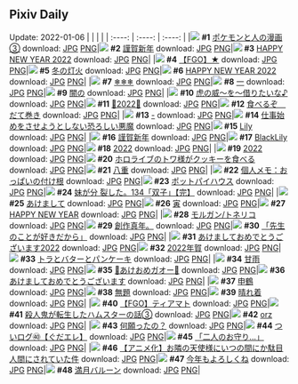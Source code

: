 ## Pixiv Daily
Update: 2022-01-06
|      |      |      |
| :----: | :----: | :----: |
|![](https://pixiv.microyu.workers.dev/c/240x480/img-master/img/2022/01/04/14/51/01/95291641_p0_master1200.jpg) **#1** [ポケモンと人の漫画③](https://www.pixiv.net/artworks/95291641) download: [JPG](https://pixiv.microyu.workers.dev/img-original/img/2022/01/04/14/51/01/95291641_p0.jpg) [PNG](https://pixiv.microyu.workers.dev/img-original/img/2022/01/04/14/51/01/95291641_p0.png)|![](https://pixiv.microyu.workers.dev/c/240x480/img-master/img/2022/01/04/00/00/04/95279714_p0_master1200.jpg) **#2** [謹賀新年](https://www.pixiv.net/artworks/95279714) download: [JPG](https://pixiv.microyu.workers.dev/img-original/img/2022/01/04/00/00/04/95279714_p0.jpg) [PNG](https://pixiv.microyu.workers.dev/img-original/img/2022/01/04/00/00/04/95279714_p0.png)|![](https://pixiv.microyu.workers.dev/c/240x480/img-master/img/2022/01/05/00/00/35/95304729_p0_master1200.jpg) **#3** [HAPPY NEW YEAR 2022](https://www.pixiv.net/artworks/95304729) download: [JPG](https://pixiv.microyu.workers.dev/img-original/img/2022/01/05/00/00/35/95304729_p0.jpg) [PNG](https://pixiv.microyu.workers.dev/img-original/img/2022/01/05/00/00/35/95304729_p0.png)|
|![](https://pixiv.microyu.workers.dev/c/240x480/img-master/img/2022/01/04/00/00/34/95279875_p0_master1200.jpg) **#4** [【FGO】★](https://www.pixiv.net/artworks/95279875) download: [JPG](https://pixiv.microyu.workers.dev/img-original/img/2022/01/04/00/00/34/95279875_p0.jpg) [PNG](https://pixiv.microyu.workers.dev/img-original/img/2022/01/04/00/00/34/95279875_p0.png)|![](https://pixiv.microyu.workers.dev/c/240x480/img-master/img/2022/01/04/12/50/08/95289867_p0_master1200.jpg) **#5** [冬の灯火](https://www.pixiv.net/artworks/95289867) download: [JPG](https://pixiv.microyu.workers.dev/img-original/img/2022/01/04/12/50/08/95289867_p0.jpg) [PNG](https://pixiv.microyu.workers.dev/img-original/img/2022/01/04/12/50/08/95289867_p0.png)|![](https://pixiv.microyu.workers.dev/c/240x480/img-master/img/2022/01/04/00/00/09/95279759_p0_master1200.jpg) **#6** [HAPPY NEW YEAR 2022](https://www.pixiv.net/artworks/95279759) download: [JPG](https://pixiv.microyu.workers.dev/img-original/img/2022/01/04/00/00/09/95279759_p0.jpg) [PNG](https://pixiv.microyu.workers.dev/img-original/img/2022/01/04/00/00/09/95279759_p0.png)|
|![](https://pixiv.microyu.workers.dev/c/240x480/img-master/img/2022/01/04/12/49/02/95289851_p0_master1200.jpg) **#7** [❄❄❄](https://www.pixiv.net/artworks/95289851) download: [JPG](https://pixiv.microyu.workers.dev/img-original/img/2022/01/04/12/49/02/95289851_p0.jpg) [PNG](https://pixiv.microyu.workers.dev/img-original/img/2022/01/04/12/49/02/95289851_p0.png)|![](https://pixiv.microyu.workers.dev/c/240x480/img-master/img/2022/01/05/00/22/58/95305495_p0_master1200.jpg) **#8** [一](https://www.pixiv.net/artworks/95305495) download: [JPG](https://pixiv.microyu.workers.dev/img-original/img/2022/01/05/00/22/58/95305495_p0.jpg) [PNG](https://pixiv.microyu.workers.dev/img-original/img/2022/01/05/00/22/58/95305495_p0.png)|![](https://pixiv.microyu.workers.dev/c/240x480/img-master/img/2022/01/04/00/02/44/95279998_p0_master1200.jpg) **#9** [闇の](https://www.pixiv.net/artworks/95279998) download: [JPG](https://pixiv.microyu.workers.dev/img-original/img/2022/01/04/00/02/44/95279998_p0.jpg) [PNG](https://pixiv.microyu.workers.dev/img-original/img/2022/01/04/00/02/44/95279998_p0.png)|
|![](https://pixiv.microyu.workers.dev/c/240x480/img-master/img/2022/01/05/16/42/08/95310461_p0_master1200.jpg) **#10** [虎の威～を～借りたいな♪](https://www.pixiv.net/artworks/95310461) download: [JPG](https://pixiv.microyu.workers.dev/img-original/img/2022/01/05/16/42/08/95310461_p0.jpg) [PNG](https://pixiv.microyu.workers.dev/img-original/img/2022/01/05/16/42/08/95310461_p0.png)|![](https://pixiv.microyu.workers.dev/c/240x480/img-master/img/2022/01/04/00/01/24/95279934_p0_master1200.jpg) **#11** [🐯2022🐯](https://www.pixiv.net/artworks/95279934) download: [JPG](https://pixiv.microyu.workers.dev/img-original/img/2022/01/04/00/01/24/95279934_p0.jpg) [PNG](https://pixiv.microyu.workers.dev/img-original/img/2022/01/04/00/01/24/95279934_p0.png)|![](https://pixiv.microyu.workers.dev/c/240x480/img-master/img/2022/01/04/07/30/00/95286259_p0_master1200.jpg) **#12** [食べるぞ　だて巻き](https://www.pixiv.net/artworks/95286259) download: [JPG](https://pixiv.microyu.workers.dev/img-original/img/2022/01/04/07/30/00/95286259_p0.jpg) [PNG](https://pixiv.microyu.workers.dev/img-original/img/2022/01/04/07/30/00/95286259_p0.png)|
|![](https://pixiv.microyu.workers.dev/c/240x480/img-master/img/2022/01/04/06/14/33/95285681_p0_master1200.jpg) **#13** [-](https://www.pixiv.net/artworks/95285681) download: [JPG](https://pixiv.microyu.workers.dev/img-original/img/2022/01/04/06/14/33/95285681_p0.jpg) [PNG](https://pixiv.microyu.workers.dev/img-original/img/2022/01/04/06/14/33/95285681_p0.png)|![](https://pixiv.microyu.workers.dev/c/240x480/img-master/img/2022/01/05/00/00/27/95304702_p0_master1200.jpg) **#14** [仕事始めをさせようとしない恐ろしい悪魔](https://www.pixiv.net/artworks/95304702) download: [JPG](https://pixiv.microyu.workers.dev/img-original/img/2022/01/05/00/00/27/95304702_p0.jpg) [PNG](https://pixiv.microyu.workers.dev/img-original/img/2022/01/05/00/00/27/95304702_p0.png)|![](https://pixiv.microyu.workers.dev/c/240x480/img-master/img/2022/01/05/00/00/06/95304591_p0_master1200.jpg) **#15** [Lily](https://www.pixiv.net/artworks/95304591) download: [JPG](https://pixiv.microyu.workers.dev/img-original/img/2022/01/05/00/00/06/95304591_p0.jpg) [PNG](https://pixiv.microyu.workers.dev/img-original/img/2022/01/05/00/00/06/95304591_p0.png)|
|![](https://pixiv.microyu.workers.dev/c/240x480/img-master/img/2022/01/04/01/16/58/95282166_p0_master1200.jpg) **#16** [謹賀新年](https://www.pixiv.net/artworks/95282166) download: [JPG](https://pixiv.microyu.workers.dev/img-original/img/2022/01/04/01/16/58/95282166_p0.jpg) [PNG](https://pixiv.microyu.workers.dev/img-original/img/2022/01/04/01/16/58/95282166_p0.png)|![](https://pixiv.microyu.workers.dev/c/240x480/img-master/img/2022/01/05/00/00/06/95304589_p0_master1200.jpg) **#17** [BlackLily](https://www.pixiv.net/artworks/95304589) download: [JPG](https://pixiv.microyu.workers.dev/img-original/img/2022/01/05/00/00/06/95304589_p0.jpg) [PNG](https://pixiv.microyu.workers.dev/img-original/img/2022/01/05/00/00/06/95304589_p0.png)|![](https://pixiv.microyu.workers.dev/c/240x480/img-master/img/2022/01/04/00/12/19/95280399_p0_master1200.jpg) **#18** [2022](https://www.pixiv.net/artworks/95280399) download: [JPG](https://pixiv.microyu.workers.dev/img-original/img/2022/01/04/00/12/19/95280399_p0.jpg) [PNG](https://pixiv.microyu.workers.dev/img-original/img/2022/01/04/00/12/19/95280399_p0.png)|
|![](https://pixiv.microyu.workers.dev/c/240x480/img-master/img/2022/01/04/00/05/39/95280115_p0_master1200.jpg) **#19** [2022](https://www.pixiv.net/artworks/95280115) download: [JPG](https://pixiv.microyu.workers.dev/img-original/img/2022/01/04/00/05/39/95280115_p0.jpg) [PNG](https://pixiv.microyu.workers.dev/img-original/img/2022/01/04/00/05/39/95280115_p0.png)|![](https://pixiv.microyu.workers.dev/c/240x480/img-master/img/2022/01/04/00/00/24/95279849_p0_master1200.jpg) **#20** [ホロライブのトワ様がクッキーを食べる](https://www.pixiv.net/artworks/95279849) download: [JPG](https://pixiv.microyu.workers.dev/img-original/img/2022/01/04/00/00/24/95279849_p0.jpg) [PNG](https://pixiv.microyu.workers.dev/img-original/img/2022/01/04/00/00/24/95279849_p0.png)|![](https://pixiv.microyu.workers.dev/c/240x480/img-master/img/2022/01/04/01/56/39/95283029_p0_master1200.jpg) **#21** [八重](https://www.pixiv.net/artworks/95283029) download: [JPG](https://pixiv.microyu.workers.dev/img-original/img/2022/01/04/01/56/39/95283029_p0.jpg) [PNG](https://pixiv.microyu.workers.dev/img-original/img/2022/01/04/01/56/39/95283029_p0.png)|
|![](https://pixiv.microyu.workers.dev/c/240x480/img-master/img/2022/01/04/09/00/00/95287045_p0_master1200.jpg) **#22** [個人メモ：おっぱいの付け根](https://www.pixiv.net/artworks/95287045) download: [JPG](https://pixiv.microyu.workers.dev/img-original/img/2022/01/04/09/00/00/95287045_p0.jpg) [PNG](https://pixiv.microyu.workers.dev/img-original/img/2022/01/04/09/00/00/95287045_p0.png)|![](https://pixiv.microyu.workers.dev/c/240x480/img-master/img/2022/01/04/22/00/27/95300947_p0_master1200.jpg) **#23** [ポットパイハウス](https://www.pixiv.net/artworks/95300947) download: [JPG](https://pixiv.microyu.workers.dev/img-original/img/2022/01/04/22/00/27/95300947_p0.jpg) [PNG](https://pixiv.microyu.workers.dev/img-original/img/2022/01/04/22/00/27/95300947_p0.png)|![](https://pixiv.microyu.workers.dev/c/240x480/img-master/img/2022/01/04/22/30/01/95301846_p0_master1200.jpg) **#24** [妹が分 裂した。134「双子」【完】](https://www.pixiv.net/artworks/95301846) download: [JPG](https://pixiv.microyu.workers.dev/img-original/img/2022/01/04/22/30/01/95301846_p0.jpg) [PNG](https://pixiv.microyu.workers.dev/img-original/img/2022/01/04/22/30/01/95301846_p0.png)|
|![](https://pixiv.microyu.workers.dev/c/240x480/img-master/img/2022/01/04/01/16/05/95282148_p0_master1200.jpg) **#25** [あけまして](https://www.pixiv.net/artworks/95282148) download: [JPG](https://pixiv.microyu.workers.dev/img-original/img/2022/01/04/01/16/05/95282148_p0.jpg) [PNG](https://pixiv.microyu.workers.dev/img-original/img/2022/01/04/01/16/05/95282148_p0.png)|![](https://pixiv.microyu.workers.dev/c/240x480/img-master/img/2022/01/04/00/00/26/95279859_p0_master1200.jpg) **#26** [寅](https://www.pixiv.net/artworks/95279859) download: [JPG](https://pixiv.microyu.workers.dev/img-original/img/2022/01/04/00/00/26/95279859_p0.jpg) [PNG](https://pixiv.microyu.workers.dev/img-original/img/2022/01/04/00/00/26/95279859_p0.png)|![](https://pixiv.microyu.workers.dev/c/240x480/img-master/img/2022/01/04/11/34/14/95288692_p0_master1200.jpg) **#27** [HAPPY NEW YEAR](https://www.pixiv.net/artworks/95288692) download: [JPG](https://pixiv.microyu.workers.dev/img-original/img/2022/01/04/11/34/14/95288692_p0.jpg) [PNG](https://pixiv.microyu.workers.dev/img-original/img/2022/01/04/11/34/14/95288692_p0.png)|
|![](https://pixiv.microyu.workers.dev/c/240x480/img-master/img/2022/01/04/01/49/46/95282889_p0_master1200.jpg) **#28** [モルガン/トネリコ](https://www.pixiv.net/artworks/95282889) download: [JPG](https://pixiv.microyu.workers.dev/img-original/img/2022/01/04/01/49/46/95282889_p0.jpg) [PNG](https://pixiv.microyu.workers.dev/img-original/img/2022/01/04/01/49/46/95282889_p0.png)|![](https://pixiv.microyu.workers.dev/c/240x480/img-master/img/2022/01/04/18/57/57/95296062_p0_master1200.jpg) **#29** [創作真年。](https://www.pixiv.net/artworks/95296062) download: [JPG](https://pixiv.microyu.workers.dev/img-original/img/2022/01/04/18/57/57/95296062_p0.jpg) [PNG](https://pixiv.microyu.workers.dev/img-original/img/2022/01/04/18/57/57/95296062_p0.png)|![](https://pixiv.microyu.workers.dev/c/240x480/img-master/img/2022/01/04/00/28/46/95280922_p0_master1200.jpg) **#30** [「先生のことが好きだから」](https://www.pixiv.net/artworks/95280922) download: [JPG](https://pixiv.microyu.workers.dev/img-original/img/2022/01/04/00/28/46/95280922_p0.jpg) [PNG](https://pixiv.microyu.workers.dev/img-original/img/2022/01/04/00/28/46/95280922_p0.png)|
|![](https://pixiv.microyu.workers.dev/c/240x480/img-master/img/2022/01/05/00/00/03/95304568_p0_master1200.jpg) **#31** [あけましておめでとうございます2022](https://www.pixiv.net/artworks/95304568) download: [JPG](https://pixiv.microyu.workers.dev/img-original/img/2022/01/05/00/00/03/95304568_p0.jpg) [PNG](https://pixiv.microyu.workers.dev/img-original/img/2022/01/05/00/00/03/95304568_p0.png)|![](https://pixiv.microyu.workers.dev/c/240x480/img-master/img/2022/01/04/21/41/47/95300337_p0_master1200.jpg) **#32** [2022年賀](https://www.pixiv.net/artworks/95300337) download: [JPG](https://pixiv.microyu.workers.dev/img-original/img/2022/01/04/21/41/47/95300337_p0.jpg) [PNG](https://pixiv.microyu.workers.dev/img-original/img/2022/01/04/21/41/47/95300337_p0.png)|![](https://pixiv.microyu.workers.dev/c/240x480/img-master/img/2022/01/04/08/43/57/95286877_p0_master1200.jpg) **#33** [トラとバターとパンケーキ](https://www.pixiv.net/artworks/95286877) download: [JPG](https://pixiv.microyu.workers.dev/img-original/img/2022/01/04/08/43/57/95286877_p0.jpg) [PNG](https://pixiv.microyu.workers.dev/img-original/img/2022/01/04/08/43/57/95286877_p0.png)|
|![](https://pixiv.microyu.workers.dev/c/240x480/img-master/img/2022/01/05/00/00/03/95304565_p0_master1200.jpg) **#34** [甘雨](https://www.pixiv.net/artworks/95304565) download: [JPG](https://pixiv.microyu.workers.dev/img-original/img/2022/01/05/00/00/03/95304565_p0.jpg) [PNG](https://pixiv.microyu.workers.dev/img-original/img/2022/01/05/00/00/03/95304565_p0.png)|![](https://pixiv.microyu.workers.dev/c/240x480/img-master/img/2022/01/04/10/00/01/95287625_p0_master1200.jpg) **#35** [🐯あけおめガオー🐯](https://www.pixiv.net/artworks/95287625) download: [JPG](https://pixiv.microyu.workers.dev/img-original/img/2022/01/04/10/00/01/95287625_p0.jpg) [PNG](https://pixiv.microyu.workers.dev/img-original/img/2022/01/04/10/00/01/95287625_p0.png)|![](https://pixiv.microyu.workers.dev/c/240x480/img-master/img/2022/01/05/00/00/06/95304593_p0_master1200.jpg) **#36** [あけましておめでとうございます](https://www.pixiv.net/artworks/95304593) download: [JPG](https://pixiv.microyu.workers.dev/img-original/img/2022/01/05/00/00/06/95304593_p0.jpg) [PNG](https://pixiv.microyu.workers.dev/img-original/img/2022/01/05/00/00/06/95304593_p0.png)|
|![](https://pixiv.microyu.workers.dev/c/240x480/img-master/img/2022/01/04/20/42/23/95298632_p0_master1200.jpg) **#37** [申鶴](https://www.pixiv.net/artworks/95298632) download: [JPG](https://pixiv.microyu.workers.dev/img-original/img/2022/01/04/20/42/23/95298632_p0.jpg) [PNG](https://pixiv.microyu.workers.dev/img-original/img/2022/01/04/20/42/23/95298632_p0.png)|![](https://pixiv.microyu.workers.dev/c/240x480/img-master/img/2022/01/05/00/41/29/95305997_p0_master1200.jpg) **#38** [無題](https://www.pixiv.net/artworks/95305997) download: [JPG](https://pixiv.microyu.workers.dev/img-original/img/2022/01/05/00/41/29/95305997_p0.jpg) [PNG](https://pixiv.microyu.workers.dev/img-original/img/2022/01/05/00/41/29/95305997_p0.png)|![](https://pixiv.microyu.workers.dev/c/240x480/img-master/img/2022/01/04/23/23/44/95303517_p0_master1200.jpg) **#39** [晴れ着](https://www.pixiv.net/artworks/95303517) download: [JPG](https://pixiv.microyu.workers.dev/img-original/img/2022/01/04/23/23/44/95303517_p0.jpg) [PNG](https://pixiv.microyu.workers.dev/img-original/img/2022/01/04/23/23/44/95303517_p0.png)|
|![](https://pixiv.microyu.workers.dev/c/240x480/img-master/img/2022/01/04/00/03/06/95280014_p0_master1200.jpg) **#40** [【FGO】ティアマト](https://www.pixiv.net/artworks/95280014) download: [JPG](https://pixiv.microyu.workers.dev/img-original/img/2022/01/04/00/03/06/95280014_p0.jpg) [PNG](https://pixiv.microyu.workers.dev/img-original/img/2022/01/04/00/03/06/95280014_p0.png)|![](https://pixiv.microyu.workers.dev/c/240x480/img-master/img/2022/01/05/08/24/17/95310883_p0_master1200.jpg) **#41** [殺人鬼が転生したハムスターの話③](https://www.pixiv.net/artworks/95310883) download: [JPG](https://pixiv.microyu.workers.dev/img-original/img/2022/01/05/08/24/17/95310883_p0.jpg) [PNG](https://pixiv.microyu.workers.dev/img-original/img/2022/01/05/08/24/17/95310883_p0.png)|![](https://pixiv.microyu.workers.dev/c/240x480/img-master/img/2022/01/04/20/06/24/95297724_p0_master1200.jpg) **#42** [orz](https://www.pixiv.net/artworks/95297724) download: [JPG](https://pixiv.microyu.workers.dev/img-original/img/2022/01/04/20/06/24/95297724_p0.jpg) [PNG](https://pixiv.microyu.workers.dev/img-original/img/2022/01/04/20/06/24/95297724_p0.png)|
|![](https://pixiv.microyu.workers.dev/c/240x480/img-master/img/2022/01/04/00/00/05/95279730_p0_master1200.jpg) **#43** [何願ったの？](https://www.pixiv.net/artworks/95279730) download: [JPG](https://pixiv.microyu.workers.dev/img-original/img/2022/01/04/00/00/05/95279730_p0.jpg) [PNG](https://pixiv.microyu.workers.dev/img-original/img/2022/01/04/00/00/05/95279730_p0.png)|![](https://pixiv.microyu.workers.dev/c/240x480/img-master/img/2022/01/05/01/12/18/95306702_p0_master1200.jpg) **#44** [ついログ㊵【ぐだエレ】](https://www.pixiv.net/artworks/95306702) download: [JPG](https://pixiv.microyu.workers.dev/img-original/img/2022/01/05/01/12/18/95306702_p0.jpg) [PNG](https://pixiv.microyu.workers.dev/img-original/img/2022/01/05/01/12/18/95306702_p0.png)|![](https://pixiv.microyu.workers.dev/c/240x480/img-master/img/2022/01/04/19/38/39/95279757_p0_master1200.jpg) **#45** [「二人のお守り…」](https://www.pixiv.net/artworks/95279757) download: [JPG](https://pixiv.microyu.workers.dev/img-original/img/2022/01/04/19/38/39/95279757_p0.jpg) [PNG](https://pixiv.microyu.workers.dev/img-original/img/2022/01/04/19/38/39/95279757_p0.png)|
|![](https://pixiv.microyu.workers.dev/c/240x480/img-master/img/2022/01/05/00/01/16/95304768_p0_master1200.jpg) **#46** [【アニメ化】お隣の天使様にいつの間にか駄目人間にされていた件](https://www.pixiv.net/artworks/95304768) download: [JPG](https://pixiv.microyu.workers.dev/img-original/img/2022/01/05/00/01/16/95304768_p0.jpg) [PNG](https://pixiv.microyu.workers.dev/img-original/img/2022/01/05/00/01/16/95304768_p0.png)|![](https://pixiv.microyu.workers.dev/c/240x480/img-master/img/2022/01/04/00/00/12/95279783_p0_master1200.jpg) **#47** [今年もよろしくね](https://www.pixiv.net/artworks/95279783) download: [JPG](https://pixiv.microyu.workers.dev/img-original/img/2022/01/04/00/00/12/95279783_p0.jpg) [PNG](https://pixiv.microyu.workers.dev/img-original/img/2022/01/04/00/00/12/95279783_p0.png)|![](https://pixiv.microyu.workers.dev/c/240x480/img-master/img/2022/01/05/23/04/10/95325498_p0_master1200.jpg) **#48** [満月バルーン](https://www.pixiv.net/artworks/95325498) download: [JPG](https://pixiv.microyu.workers.dev/img-original/img/2022/01/05/23/04/10/95325498_p0.jpg) [PNG](https://pixiv.microyu.workers.dev/img-original/img/2022/01/05/23/04/10/95325498_p0.png)|

